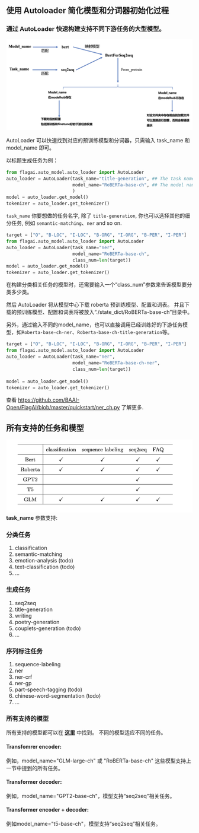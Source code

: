 ## 使用 Autoloader 简化模型和分词器初始化过程

### 通过 AutoLoader 快速构建支持不同下游任务的大型模型。
![](./img/autoloader_map.png)

AutoLoader 可以快速找到对应的预训练模型和分词器，只需输入 task_name 和 model_name 即可。

以标题生成任务为例：

```python
from flagai.auto_model.auto_loader import AutoLoader
auto_loader = AutoLoader(task_name="title-generation", ## The task name
                         model_name="RoBERTa-base-ch", ## The model name.
                         )
model = auto_loader.get_model()
tokenizer = auto_loader.get_tokenizer()
```
```task_name``` 你要想做的任务名字, 除了 ```title-generation```, 你也可以选择其他的细分任务, 例如 ```semantic-matching```、```ner``` and so on.
```python
target = ["O", "B-LOC", "I-LOC", "B-ORG", "I-ORG", "B-PER", "I-PER"]
from flagai.auto_model.auto_loader import AutoLoader
auto_loader = AutoLoader(task_name="ner",
                         model_name="RoBERTa-base-ch",
                         class_num=len(target))
model = auto_loader.get_model()
tokenizer = auto_loader.get_tokenizer()
```
在构建分类相关任务的模型时，还需要输入一个“class_num”参数来告诉模型要分类多少类。

然后 AutoLoader 将从模型中心下载 roberta 预训练模型、配置和词表。
并且下载的预训练模型、配置和词表将被放入“./state_dict/RoBERTa-base-ch”目录中。

另外，通过输入不同的model_name，也可以直接调用已经训练好的下游任务模型，如``Roberta-base-ch-ner``、``Roberta-base-ch-title-generation``等。
```python
target = ["O", "B-LOC", "I-LOC", "B-ORG", "I-ORG", "B-PER", "I-PER"]
from flagai.auto_model.auto_loader import AutoLoader
auto_loader = AutoLoader(task_name="ner",
                         model_name="RoBERTa-base-ch-ner",
                         class_num=len(target))

model = auto_loader.get_model()
tokenizer = auto_loader.get_tokenizer()
```
查看 https://github.com/BAAI-Open/FlagAI/blob/master/quickstart/ner_ch.py 了解更多.
## 所有支持的任务和模型

![model_and_task_table](../docs/img/model_task_table.png)
 **task_name** 参数支持:
### 分类任务
1. classification
2. semantic-matching
3. emotion-analysis (todo)
4. text-classification (todo)
5. ...

### 生成任务
1. seq2seq
2. title-generation
3. writing
4. poetry-generation
5. couplets-generation (todo)
6. ...
### 序列标注任务
1. sequence-labeling
2. ner
3. ner-crf
4. ner-gp
5. part-speech-tagging (todo)
6. chinese-word-segmentation (todo)
7. ...

### 所有支持的模型
所有支持的模型都可以在 **[这里](./TUTORIAL_3_MODEL.md#所有支持模型)** 中找到。
不同的模型适应不同的任务。

#### Transfomrer encoder:

例如，model_name="GLM-large-ch" 或 "RoBERTa-base-ch" 这些模型支持上一节中提到的所有任务。

#### Transformer decoder:

例如，model_name="GPT2-base-ch"，模型支持“seq2seq”相关任务。

#### Transformer encoder + decoder:

例如model_name="t5-base-ch"，模型支持“seq2seq”相关任务。